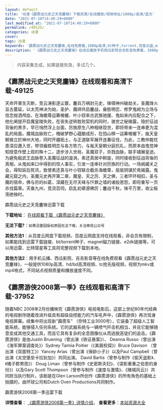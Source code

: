 ```yaml
---
layout: default
title: '动漫《霹雳战元史之天竞鏖锋》下载资源/在线播放/视频地址/1080p/高清/蓝光'
date: "2021-07-10T14:40:29+0800"
last_modified_at: "2021-07-10T14:40:29+0800"
permalink: /49125/
categories: 动漫
cover:
tags: 动漫
keywords: '霹雳战元史之天竞鏖锋,在线免费看,1080p高清,bt种子,torrent,百度云盘,magnet,磁力链,迅雷下载资源'
description: '《霹雳战元史之天竞鏖锋》在线云播放手机西瓜影院吉吉影音免费看，1080p高清bd/hd未删减完整版和tc抢先枪版，mkv/mp4格式，附带bt/torrent种子、magnet/磁力链、百度云盘、网盘资源迅雷下载链接'
---
```


>内容采集生成，如果链接失效，多试几个。


## 《霹雳战元史之天竞鏖锋》在线观看和高清下载-49125

天命开章生灭断，竞云涛影逐尘寰，鏖兵万祸封元史，锋啸神州破劫关。圣魔烽火亘古蔓延，以太荒神决为始，圣护、魔禘共启鏖战，龠胜明峦、修罗鬼阙为立场与信念抛洒颅血，在海蟾尊运筹帷幄、叶小钗率古武族驰援、鬼如来内应配合之下，他化阐提开启魔皇陵失败，在丧失逆转胜败契机的同时，骇世之秘揭露，隐於征战背後的黑手，早已悄然浮上台面，厉族原生八种相继现世，即将带来一连串更为混乱的局面。魔城血脉败亡，槐破梦野心蕴酿成形，在驺山棋一运筹帷幄下，胤天皇朝耸立於神州大地，同时开疆拓土，与正道联军展开连番征伐，为此，三教仲裁忧患深应邀入世，带领龠胜明峦与各方势力，与胤天皇朝分庭抗礼，而原本由鬼觉神知授意作壁上观的殊十二，逐步涉入世局，圣魔双子，杀戮血脉，联手铺展皇途。为避免戢武王血脉卷入圣魔征战的漩涡，素还真居中斡旋，同时接收到征战背後的真相，从鬼如来口中得到的惊人事实，引发一连串针对厉族的行动。一场阙阗关之会，得知妖后死讯，致使素还真与叶小钗联合截杀海蟾尊，层层阴谋於焉揭露。鬼藏元窟之内，圣魔元史再开第二章，魔皇、天之厉、天之佛，三者环环相扣，圣与魔的宿命，佛与厉的纠葛，深藏在无尽天峰与忏罪之墙的诸般恩怨，即将重写一页杀伐篇章。天垂九州，竞流百伺，启乱初章源佛厉；鏖战千秋，锋平万里，收尘板荡绝殃时。


霹雳战元史之天竞鏖锋迅雷下载

**下载地址**： [在线观看下载 《霹雳战元史之天竞鏖锋》](https://www.993dy.com//vod-detail-id-4486.html) 


**无法下载?**：`如果迅雷因版权原因无法下载，关注微信公众号 `

**其他方法1**：从百度云网盘下载视频，百度云网盘支持在线观看，非会员有限制，如果能找到迅雷下载链接、bt/torrent种子、magnet磁力链接、e2dk链接等，可以用迅雷、比特彗星等工具将完整视频下载到本地。

**其他方法2**：用手机云播、西瓜影院、吉吉影音等在线免费观看《霹雳战元史之天竞鏖锋》，一般提供1080p高清、hd/bd高清视频、tc抢先版视频，视频为mkv或mp4格式，不同站点视频质量和播放速度不同。


## 《霹雳游侠2008第一季》在线观看和高清下载-37952

随着NBC 2008年2月份播映完《霹雳游侠》电视电影后，这部上世纪80年代经典的电视剧伴随着改进升级具有超级自控能力的汽车吼声中，《霹雳游侠》再次现身电视屏幕。续集中将出现新"霹雳车" （奈特工业3000号），它装备了超级人工智能系统，能够侵入任何系统。它的武器系统与一辆喷气歼击机相当，并且它能够随意变成其他交通工具，而且它具有复杂的全息图像仪从而逃脱恶徒们的追击。《霹雳游侠》是由Justin Bruening（曾出演《铁证悬案》）、 Deanna Russo（曾出演《海军罪案调查处》）Sydney Tamiia Poitier（《美眉校探》）Bruce Davison （曾出演《双面特工》）Yancey Arias（曾出演《保龄小子》）以及Paul Campbell（曾出演《太空堡垒卡拉狄加》）共同出演。 David Bartis（曾参与制作《偷天盗影》、《橘子郡男孩》） Doug Liman（曾参与制作《史密斯夫妇》、《谍影重重之伯恩的身份》）以及Gary Scott Thompson（曾参与制作《速度与激情》、《赌城风云》）共同担当执行制片。该剧是在Glen Larson所创作《霹雳游侠》的所有角色的基础上拍摄的，由环球公司和Dutch Oven Productions共同制作。


霹雳游侠2008第一季迅雷下载

**详情查看**： [《霹雳游侠2008第一季》详情介绍](/movie/37952/)， **查看更多**：[本站资源大全](/movie/t/all/)

